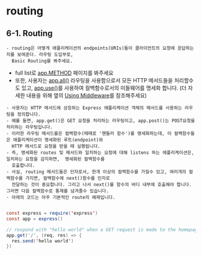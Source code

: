 # routing


## 6-1. Routing

    - routing은 어떻게 애플리케이션의 endpoints(URIs)들이 클라이언트의 요청에 응답하는지를 보여준다. 라우팅 도입부로, 
      Basic Routing를 봐주세요.
   - full list로 [app.METHOD](http://expressjs.com/en/4x/api.html#app.METHOD) 페이지를 봐주세요
   - 또한, 사용자는 [app.all()](http://expressjs.com/en/4x/api.html#app.all) 라우팅을 사용함으로서 모든 HTTP 메서드들을 처리할수도 있고, [app.use()](http://expressjs.com/en/4x/api.html#app.use)를 사용하여 컬백함수로서의 미들웨어를 명세화 합니다.
    (더 자세한 내용을 위해 옆의 [Using Middleware](http://expressjs.com/en/guide/using-middleware.html)를 참조해주세요)
    
    - 사용자는 HTTP 메서드에 상응하는 Express 애플리케이션 객체의 메서드를 사용하는 라우팅을 정의합니다. 
    - 예를 들면, app.get()은 GET 요청을 처리하는 라우팅이고, app.post()는 POST요청을 처리하는 라우팅입니다. 
    - 이러한 라우팅 메서드를은 컬백함수(때때로 '핸들러 함수')를 명세화하는데, 이 컬백함수들은 애플리케이션이 명세화된 루트(endpoint)와 
      HTTP 메서드로 요청을 받을 때 실행됩니다.
    - 즉, 명세화된 routes 및 메서드와 일치하는 요청에 대해 listens 하는 애플리케이션은, 일치하는 요청을 감지하면,  명세화된 컬백함수를 
      호출합니다.
    - 사실, routing 메서드들은 인자로서, 한개 이상의 컬백함수를 가질수 있고, 여러개의 컬백함수를 가지면, 컬백함수에 next()함수를 인자로
      전달하는 것이 중요합니다. 그리고 나서 next()를 함수의 바디 내부에 호출해야 합니다. 그러면 다음 컬백함수로 통제를 넘겨줄수 있습니다.
    - 아래의 코드는 아주 기본적인 route의 예제입니다.
~~~Java Script

const express = require('express')
const app = express()

// respond with "hello world" when a GET request is made to the homepage
app.get('/', (req, res) => {
  res.send('hello world')
})
~~~
